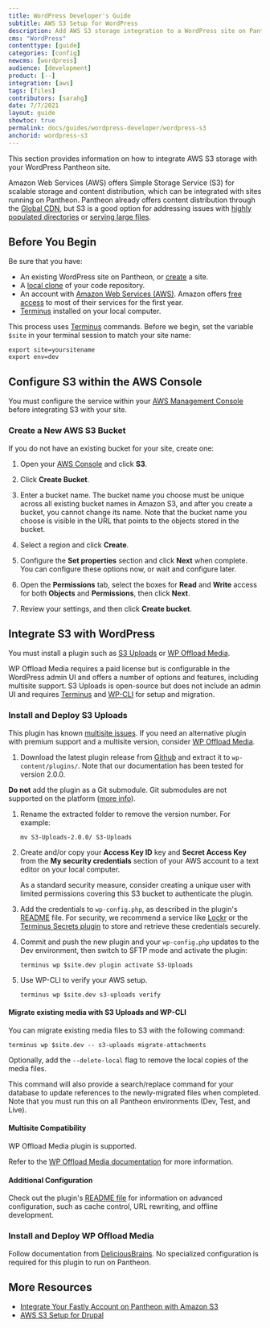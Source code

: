 ```yaml
---
title: WordPress Developer's Guide
subtitle: AWS S3 Setup for WordPress
description: Add AWS S3 storage integration to a WordPress site on Pantheon.
cms: "WordPress"
contenttype: [guide]
categories: [config]
newcms: [wordpress]
audience: [development]
product: [--]
integration: [aws]
tags: [files]
contributors: [sarahg]
date: 7/7/2021
layout: guide
showtoc: true
permalink: docs/guides/wordpress-developer/wordpress-s3
anchorid: wordpress-s3
---
```


This section provides information on how to integrate AWS S3 storage with your WordPress Pantheon site.

Amazon Web Services (AWS) offers Simple Storage Service (S3) for scalable storage and content distribution, which can be integrated with sites running on Pantheon. Pantheon already offers content distribution through the [Global CDN](/guides/global-cdn), but S3 is a good option for addressing issues with [highly populated directories](/guides/platform-considerations/files-directories#highly-populated-directories) or [serving large files](/guides/platform-considerations/files-directories#large-files).

## Before You Begin

Be sure that you have:

- An existing WordPress site on Pantheon, or [create](https://dashboard.pantheon.io/sites/create) a site.
- A [local clone](/guides/git/git-config#clone-your-site-codebase) of your code repository.
- An account with [Amazon Web Services (AWS)](https://aws.amazon.com/s3/). Amazon offers [free access](https://aws.amazon.com/free/) to most of their services for the first year.
- [Terminus](/terminus) installed on your local computer.


<Alert title="Exports" type="export">

This process uses [Terminus](/terminus) commands. Before we begin, set the variable `$site` in your terminal session to match your site name:

```bash{promptUser: user}
export site=yoursitename
export env=dev
```

</Alert>

## Configure S3 within the AWS Console

You must configure the service within your [AWS Management Console](https://console.aws.amazon.com) before integrating S3 with your site.

### Create a New AWS S3 Bucket

If you do not have an existing bucket for your site, create one:

1. Open your [AWS Console](https://console.aws.amazon.com) and click **S3**.

1. Click **Create Bucket**.

1. Enter a bucket name. The bucket name you choose must be unique across all existing bucket names in Amazon S3, and after you create a bucket, you cannot change its name. Note that the bucket name you choose is visible in the URL that points to the objects stored in the bucket.

1. Select a region and click **Create**.

1. Configure the **Set properties** section and click **Next** when complete. You can configure these options now, or wait and configure later.

1. Open the **Permissions** tab, select the boxes for **Read** and **Write** access for both **Objects** and **Permissions**, then click **Next**.

1. Review your settings, and then click **Create bucket**.

## Integrate S3 with WordPress

You must install a plugin such as [S3 Uploads](https://github.com/humanmade/S3-Uploads) or [WP Offload Media](https://wordpress.org/plugins/amazon-s3-and-cloudfront/).

WP Offload Media requires a paid license but is configurable in the WordPress admin UI and offers a number of options and features, including multisite support. S3 Uploads is open-source but does not include an admin UI and requires [Terminus](/terminus) and [WP-CLI](/guides/wp-cli) for setup and migration.

### Install and Deploy S3 Uploads

<Alert title="Note" type="info">

This plugin has known [multisite issues](https://github.com/humanmade/S3-Uploads/pull/214). If you need an alternative plugin with premium support and a multisite version, consider [WP Offload Media](#install-and-deploy-wp-offload-media).

</Alert>

1. Download the latest plugin release from [Github](https://github.com/humanmade/S3-Uploads/releases) and extract it to `wp-content/plugins/`. Note that our documentation has been tested for version 2.0.0.

  <Alert title="Warning" type="danger">

  **Do not** add the plugin as a Git submodule. Git submodules are not supported on the platform ([more info](/guides/git/faq-git#does-pantheon-support-git-submodules)).

  </Alert>

1. Rename the extracted folder to remove the version number. For example:

   ```bash{promptUser: user}
   mv S3-Uploads-2.0.0/ S3-Uploads
   ```

1. Create and/or copy your **Access Key ID** key and **Secret Access Key** from the **My security credentials** section of your AWS account to a text editor on your local computer.

   <Alert title="Note" type="info">

   As a standard security measure, consider creating a unique user with limited permissions covering this S3 bucket to authenticate the plugin.

   </Alert>

1. Add the credentials to `wp-config.php`, as described in the plugin's [README](https://github.com/humanmade/S3-Uploads#getting-set-up) file. For security, we recommend a service like [Lockr](/guides/lockr) or the [Terminus Secrets plugin](https://github.com/pantheon-systems/terminus-secrets-plugin) to store and retrieve these credentials securely.

1. Commit and push the new plugin and your `wp-config.php` updates to the Dev environment, then  switch to SFTP mode and activate the plugin:

    ```bash{promptUser: user}
    terminus wp $site.dev plugin activate S3-Uploads
    ```

1. Use WP-CLI to verify your AWS setup.

    ```bash{promptUser: user}
    terminus wp $site.dev s3-uploads verify
    ```

#### Migrate existing media with S3 Uploads and WP-CLI

You can migrate existing media files to S3 with the following command:

```bash{promptUser: user}
terminus wp $site.dev -- s3-uploads migrate-attachments
```

Optionally, add the `--delete-local` flag to remove the local copies of the media files.

This command will also provide a search/replace command for your database to update references to the newly-migrated files when completed. Note that you must run this on all Pantheon environments (Dev, Test, and Live).

#### Multisite Compatibility

WP Offload Media plugin is supported.

Refer to the [WP Offload Media documentation](https://deliciousbrains.com/wp-offload-media/doc/multisite-per-subsite-bucket-and-custom-domain-settings/) for more information.

#### Additional Configuration

Check out the plugin's [README file](https://github.com/humanmade/S3-Uploads/blob/master/README.md) for information on advanced configuration, such as cache control, URL rewriting, and offline development.

### Install and Deploy WP Offload Media

Follow documentation from [DeliciousBrains](https://deliciousbrains.com/wp-offload-media/doc/quick-start-guide). No specialized configuration is required for this plugin to run on Pantheon.


## More Resources

- [Integrate Your Fastly Account on Pantheon with Amazon S3](/guides/fastly-pantheon/fastly-amazon-s3)
- [AWS S3 Setup for Drupal](/drupal-s3)